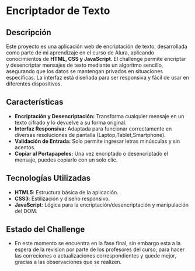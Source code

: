 # Encriptador de Texto

## Descripción

Este proyecto es una aplicación web de encriptación de texto, desarrollada como parte de mi aprendizaje en el curso de Alura, aplicando conocimientos de **HTML, CSS y JavaScript**. El challenge permite encriptar y desencriptar mensajes de texto mediante un algoritmo sencillo, asegurando que los datos se mantengan privados en situaciones específicas. La interfaz está diseñada para ser responsiva y fácil de usar en diferentes dispositivos.

## Características

- **Encriptación y Desencriptación:** Transforma cualquier mensaje en un texto cifrado y lo devuelve a su forma original.
- **Interfaz Responsiva:** Adaptada para funcionar correctamente en diversas resoluciones de pantalla (Laptop,Tablet,Smartphone).
- **Validación de Entrada:** Solo permite ingresar letras minúsculas y sin acentos.
- **Copiar al Portapapeles:** Una vez encriptado o desencriptado el mensaje, puedes copiarlo con un solo clic.

## Tecnologías Utilizadas

- **HTML5**: Estructura básica de la aplicación.
- **CSS3**: Estilización y diseño responsivo.
- **JavaScript**: Lógica para la encriptación/desencriptación y manipulación del DOM.

## Estado del Challenge
- En este momento se encuentra en la fase final, sin embargo esta a la espera de la revision por parte de los profesores del curso, para hacer las correciones o actualizaciones correspondientes y quede mejor, gracias a las observaciones que se realizen.
